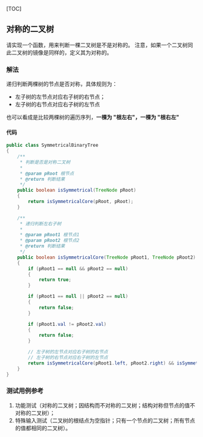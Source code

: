 [TOC]

## 对称的二叉树
请实现一个函数，用来判断一棵二叉树是不是对称的。
注意，如果一个二叉树同此二叉树的镜像是同样的，定义其为对称的。

### 解法
递归判断两棵树的节点是否对称，具体规则为：
+ 左子树的左节点对应右子树的右节点；
+ 左子树的右节点对应右子树的左节点

也可以看成是比较两棵树的遍历序列，**一棵为 "根左右"，一棵为 "根右左"**

#### 代码
```java
public class SymmetricalBinaryTree
{
    /**
     * 判断是否是对称二叉树
     *
     * @param pRoot 根节点
     * @return 判断结果
     */
    public boolean isSymmetrical(TreeNode pRoot)
    {
        return isSymmetricalCore(pRoot, pRoot);
    }

    /**
     * 递归判断左右子树
     *
     * @param pRoot1 根节点1
     * @param pRoot2 根节点2
     * @return 判断结果
     */
    public boolean isSymmetricalCore(TreeNode pRoot1, TreeNode pRoot2)
    {
        if (pRoot1 == null && pRoot2 == null)
        {
            return true;
        }

        if (pRoot1 == null || pRoot2 == null)
        {
            return false;
        }

        if (pRoot1.val != pRoot2.val)
        {
            return false;
        }

        // 左子树的左节点对应右子树的右节点
        // 左子树的右节点对应右子树的左节点
        return isSymmetricalCore(pRoot1.left, pRoot2.right) && isSymmetricalCore(pRoot1.right, pRoot2.left);
    }
}
```



### 测试用例参考
1. 功能测试（对称的二叉树；因结构而不对称的二叉树；结构对称但节点的值不对称的二叉树）；
2. 特殊输入测试（二叉树的根结点为空指针；只有一个节点的二叉树；所有节点的值都相同的二叉树）。
